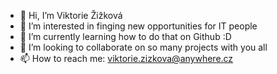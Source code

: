- 👋 Hi, I’m Viktorie Žižková
- 👀 I’m interested in finging new opportunities for IT people
- 🌱 I’m currently learning how to do that on Github :D
- 💞️ I’m looking to collaborate on so many projects with you all
- 📫 How to reach me: viktorie.zizkova@anywhere.cz

<!---
Lily-Roseary/Lily-Roseary is a ✨ special ✨ repository because its `README.md` (this file) appears on your GitHub profile.
You can click the Preview link to take a look at your changes.
--->
